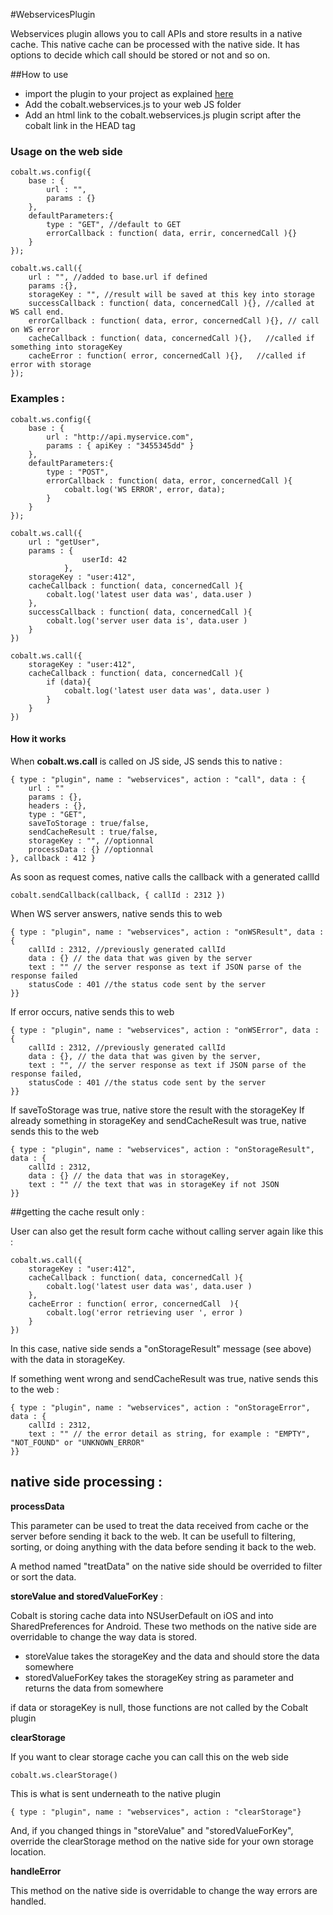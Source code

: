 #WebservicesPlugin

Webservices plugin allows you to call APIs and store results in a native cache. This native cache can be processed with the native side. It has options to decide which call should be stored or not and so on.


##How to use

* import the plugin to your project as explained [here](https://github.com/cobaltians/cobalt/wiki/Using-plugins)
* Add the cobalt.webservices.js to your web JS folder
* Add an html link to the cobalt.webservices.js plugin script after the cobalt link in the HEAD tag



### Usage on the web side

	cobalt.ws.config({
		base : {
			url : "", 
			params : {}
		},
		defaultParameters:{
			type : "GET", //default to GET
			errorCallback : function( data, errir, concernedCall ){}
		}
	});
	
	cobalt.ws.call({
		url : "", //added to base.url if defined
		params :{},
		storageKey : "", //result will be saved at this key into storage
		successCallback : function( data, concernedCall ){}, //called at WS call end. 
		errorCallback : function( data, error, concernedCall ){}, // call on WS error
		cacheCallback : function( data, concernedCall ){},   //called if something into storageKey
		cacheError : function( error, concernedCall ){},   //called if error with storage
	});


### Examples :

	cobalt.ws.config({
		base : {
			url : "http://api.myservice.com",
			params : { apiKey : "3455345dd" }
		},
		defaultParameters:{
			type : "POST",
			errorCallback : function( data, error, concernedCall ){
				cobalt.log('WS ERROR', error, data);
			}
		}
	});

	cobalt.ws.call({
		url : "getUser",
		params : {
                    userId: 42
                },
		storageKey : "user:412",
		cacheCallback : function( data, concernedCall ){
			cobalt.log('latest user data was', data.user )	
		},
		successCallback : function( data, concernedCall ){
			cobalt.log('server user data is', data.user )
		}
	})
	
	cobalt.ws.call({
		storageKey : "user:412",
		cacheCallback : function( data, concernedCall ){
			if (data){
				cobalt.log('latest user data was', data.user )	
			}
		}
	})
	
#### How it works

When **cobalt.ws.call** is called on JS side, JS sends this to native :
	
	{ type : "plugin", name : "webservices", action : "call", data : {
		url : ""
		params : {},
		headers : {},
		type : "GET",
		saveToStorage : true/false,
		sendCacheResult : true/false,
		storageKey : "", //optionnal
		processData : {} //optionnal
	}, callback : 412 }
	
As soon as request comes, native calls the callback with a generated callId
	
	cobalt.sendCallback(callback, { callId : 2312 })
	
When WS server answers, native sends this to web
	
	{ type : "plugin", name : "webservices", action : "onWSResult", data : {
		callId : 2312, //previously generated callId
		data : {} // the data that was given by the server
		text : "" // the server response as text if JSON parse of the response failed
		statusCode : 401 //the status code sent by the server
	}}
	

If error occurs, native sends this to web
	
	{ type : "plugin", name : "webservices", action : "onWSError", data : {
		callId : 2312, //previously generated callId
		data : {}, // the data that was given by the server,
		text : "", // the server response as text if JSON parse of the response failed,
		statusCode : 401 //the status code sent by the server
	}}

If saveToStorage was true, native store the result with the storageKey
If already something in storageKey and sendCacheResult was true, native sends this to the web
	
	{ type : "plugin", name : "webservices", action : "onStorageResult", data : {
		callId : 2312,
		data : {} // the data that was in storageKey,
		text : "" // the text that was in storageKey if not JSON
	}}


	
	

##getting the cache result only :

User can also get the result form cache without calling server again like this :

	cobalt.ws.call({
		storageKey : "user:412",
		cacheCallback : function( data, concernedCall ){
			cobalt.log('latest user data was', data.user )	
		},
		cacheError : function( error, concernedCall  ){
			cobalt.log('error retrieving user ', error )	
		}
	})

In this case, native side sends a "onStorageResult" message (see above) with the data in storageKey. 

If something went wrong and sendCacheResult was true, native sends this to the web :

	{ type : "plugin", name : "webservices", action : "onStorageError", data : {
		callId : 2312,
		text : "" // the error detail as string, for example : "EMPTY", "NOT_FOUND" or "UNKNOWN_ERROR"
	}}



## native side processing :

**processData**

This parameter can be used to treat the data received from cache or the server before sending it back to the web.
It can be usefull to filtering, sorting, or doing anything with the data before sending it back to the web.

A method named "treatData" on the native side should be overrided to filter or sort the data.


**storeValue and storedValueForKey** :

Cobalt is storing cache data into NSUserDefault on iOS and into SharedPreferences for Android. 
These two methods on the native side are overridable to change the way data is stored.

* storeValue takes the storageKey and the data and should store the data somewhere
* storedValueForKey takes the storageKey string as parameter and returns the data from somewhere

if data or storageKey is null, those functions are not called by the Cobalt plugin

**clearStorage** 

If you want to clear storage cache you can call this on the web side

    cobalt.ws.clearStorage()

This is what is sent underneath to the native plugin

    { type : "plugin", name : "webservices", action : "clearStorage"}

And, if you changed things in "storeValue" and "storedValueForKey", override the clearStorage method on the native side for your own storage location.

**handleError**

This method on the native side is overridable to change the way errors are handled.








